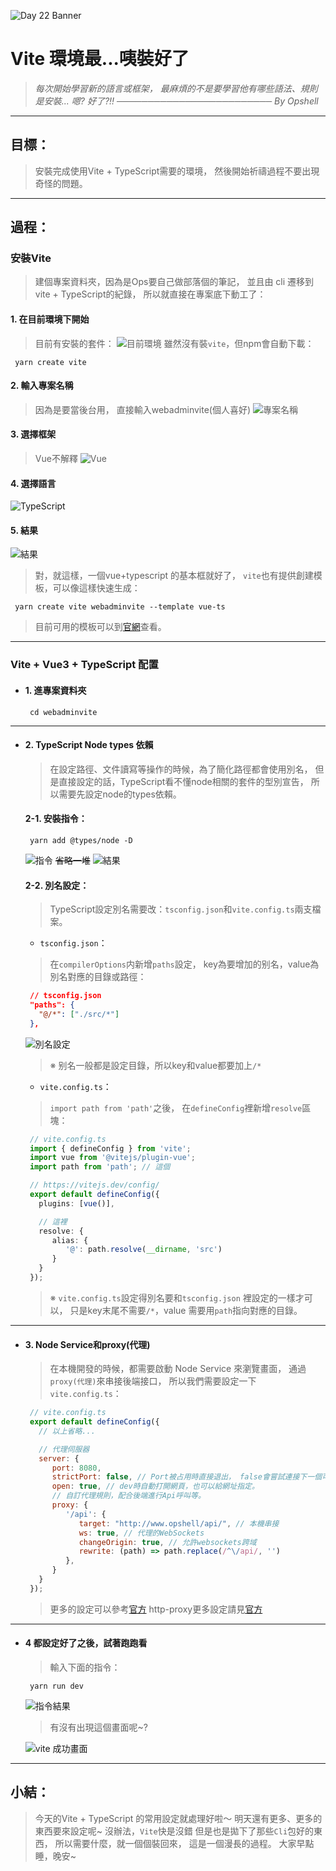 ![Day 22 Banner](https://ithelp.ithome.com.tw/upload/images/20220922/20109918YGCjIqMohk.jpg)

# Vite 環境最...咦裝好了
> *每次開始學習新的語言或框架，*
> *最麻煩的不是要學習他有哪些語法、規則*
> *是安裝...*
> *嗯?  好了?!!*
> *───────────────────────── By Opshell*

---
## 目標：
> 安裝完成使用Vite + TypeScript需要的環境，
> 然後開始祈禱過程不要出現奇怪的問題。

---
## 過程：
### 安裝Vite
   > 建個專案資料夾，因為是Ops要自己做部落個的筆記，
   > 並且由 cli 遷移到 vite + TypeScript的紀錄，
   > 所以就直接在專案底下動工了：

   #### 1. 在目前環境下開始
   > 目前有安裝的套件：
   ![目前環境](https://ithelp.ithome.com.tw/upload/images/20220912/20109918A8nibfHbsl.png)
   > 雖然沒有裝`vite`，但npm會自動下載：
   ```shell
    yarn create vite
   ```

   #### 2. 輸入專案名稱
   > 因為是要當後台用，
   > 直接輸入webadminvite(個人喜好)
   ![專案名稱](https://ithelp.ithome.com.tw/upload/images/20220912/20109918N5aItBHfQ2.png)

   #### 3. 選擇框架
   > Vue不解釋
   ![Vue](https://ithelp.ithome.com.tw/upload/images/20220912/20109918eyJXnEt22i.png)

   #### 4. 選擇語言
   ![TypeScript](https://ithelp.ithome.com.tw/upload/images/20220912/20109918CjHZQX7bwB.png)

   #### 5. 結果
   ![結果](https://ithelp.ithome.com.tw/upload/images/20220912/20109918GXA2t3rlqa.png)

   > 對，就這樣，一個vue+typescript 的基本框就好了，
   > `vite`也有提供創建模板，可以像這樣快速生成：
   ```shell
    yarn create vite webadminvite --template vue-ts
   ```
   > 目前可用的模板可以到[官網](https://cn.vitejs.dev/guide/#trying-vite-online)查看。

---
### Vite + Vue3 + TypeScript 配置
- #### 1. 進專案資料夾
   ```shell
    cd webadminvite
   ```

---
- #### 2. TypeScript Node types 依賴
   > 在設定路徑、文件讀寫等操作的時候，為了簡化路徑都會使用別名，
   > 但是直接設定的話，TypeScript看不懂node相關的套件的型別宣告，
   > 所以需要先設定node的types依賴。

   #### 2-1. 安裝指令：
   ```
    yarn add @types/node -D
   ```
   ![指令](https://ithelp.ithome.com.tw/upload/images/20220912/20109918SrVJeJRiks.png)
   ~~省略一堆~~
   ![結果](https://ithelp.ithome.com.tw/upload/images/20220912/20109918ZGrXG00O3k.png)

   #### 2-2. 別名設定：
   > TypeScript設定別名需要改：`tsconfig.json`和`vite.config.ts`兩支檔案。

   - `tsconfig.json`：
   > 在`compilerOptions`内新增`paths`設定，
   > key為要增加的别名，value為別名對應的目錄或路徑：
   ```json
    // tsconfig.json
    "paths": {
      "@/*": ["./src/*"]
    },
   ```
   ![別名設定](https://ithelp.ithome.com.tw/upload/images/20220912/20109918XTuOi0Lajv.png)

   > ※ 别名一般都是設定目錄，所以key和value都要加上`/*`

   - `vite.config.ts`：
   > `import path from 'path'`之後，
   > 在`defineConfig`裡新增`resolve`區塊：
   ```typescript
    // vite.config.ts
    import { defineConfig } from 'vite';
    import vue from '@vitejs/plugin-vue';
    import path from 'path'; // 這個

    // https://vitejs.dev/config/
    export default defineConfig({
      plugins: [vue()],

      // 這裡
      resolve: {
         alias: {
            '@': path.resolve(__dirname, 'src')
         }
      }
    });
   ```
   > ※ `vite.config.ts`設定得別名要和`tsconfig.json` 裡設定的一樣才可以，
   >    只是key末尾不需要`/*`，value 需要用`path`指向對應的目錄。

---
- #### 3. Node Service和proxy(代理)
   > 在本機開發的時候，都需要啟動 Node Service 來瀏覽畫面，
   > 通過`proxy(代理)`來串接後端接口，
   > 所以我們需要設定一下`vite.config.ts`：

   ```javascript
    // vite.config.ts
    export default defineConfig({
      // 以上省略...

      // 代理伺服器
      server: {
         port: 8080,
         strictPort: false, // Port被占用時直接退出， false會嘗試連接下一個可用Port
         open: true, // dev時自動打開網頁，也可以給網址指定。
         // 自訂代理規則，配合後端進行Api呼叫等。
         proxy: {
            '/api': {
               target: "http://www.opshell/api/", // 本機串接
               ws: true, // 代理的WebSockets
               changeOrigin: true, // 允許websockets跨域
               rewrite: (path) => path.replace(/^\/api/, '')
            },
         }
      }
    });
   ```
   > 更多的設定可以參考[官方](https://cn.vitejs.dev/config/server-options.html)
   > http-proxy更多設定請見[官方](https://github.com/http-party/node-http-proxy)

---
- #### 4 都設定好了之後，試著跑跑看
   > 輸入下面的指令：
   ```
    yarn run dev
   ```
   ![指令結果](https://ithelp.ithome.com.tw/upload/images/20220920/20109918ij5hRNZTgp.png)
   > 有沒有出現這個畫面呢~?

   ![vite 成功畫面](https://ithelp.ithome.com.tw/upload/images/20220920/20109918xKJxxoPWAV.png)

---
## 小結：
> 今天的Vite + TypeScript 的常用設定就處理好啦～
> 明天還有更多、更多的東西要來設定呢~
> 沒辦法，`Vite`快是沒錯 但是也是拋下了那些`Cli`包好的東西，
> 所以需要什麼，就一個個裝回來，
> 這是一個漫長的過程。
> 大家早點睡，晚安~
